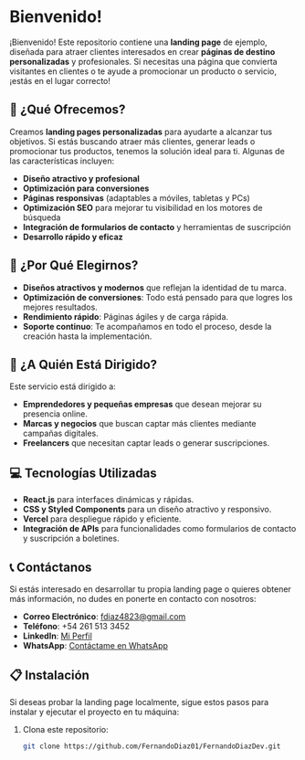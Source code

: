 # Bienvenido!

¡Bienvenido! Este repositorio contiene una **landing page** de ejemplo, diseñada para atraer clientes interesados en crear **páginas de destino personalizadas** y profesionales. Si necesitas una página que convierta visitantes en clientes o te ayude a promocionar un producto o servicio, ¡estás en el lugar correcto!

## 🚀 ¿Qué Ofrecemos?

Creamos **landing pages personalizadas** para ayudarte a alcanzar tus objetivos. Si estás buscando atraer más clientes, generar leads o promocionar tus productos, tenemos la solución ideal para ti. Algunas de las características incluyen:

- **Diseño atractivo y profesional**
- **Optimización para conversiones**
- **Páginas responsivas** (adaptables a móviles, tabletas y PCs)
- **Optimización SEO** para mejorar tu visibilidad en los motores de búsqueda
- **Integración de formularios de contacto** y herramientas de suscripción
- **Desarrollo rápido y eficaz**

## 🌟 ¿Por Qué Elegirnos?

- **Diseños atractivos y modernos** que reflejan la identidad de tu marca.
- **Optimización de conversiones**: Todo está pensado para que logres los mejores resultados.
- **Rendimiento rápido**: Páginas ágiles y de carga rápida.
- **Soporte continuo**: Te acompañamos en todo el proceso, desde la creación hasta la implementación.

## 🎯 ¿A Quién Está Dirigido?

Este servicio está dirigido a:

- **Emprendedores y pequeñas empresas** que desean mejorar su presencia online.
- **Marcas y negocios** que buscan captar más clientes mediante campañas digitales.
- **Freelancers** que necesitan captar leads o generar suscripciones.
  
## 💻 Tecnologías Utilizadas

- **React.js** para interfaces dinámicas y rápidas.
- **CSS y Styled Components** para un diseño atractivo y responsivo.
- **Vercel** para despliegue rápido y eficiente.
- **Integración de APIs** para funcionalidades como formularios de contacto y suscripción a boletines.

## 📞 Contáctanos

Si estás interesado en desarrollar tu propia landing page o quieres obtener más información, no dudes en ponerte en contacto con nosotros:

- **Correo Electrónico**: fdiaz4823@gmail.com
- **Teléfono**: +54 261 513 3452
- **LinkedIn**: [Mi Perfil](https://www.linkedin.com/in/fernandodiaz01/)
- **WhatsApp**: [Contáctame en WhatsApp](https://wa.me/5492615133452)


## 📋 Instalación

Si deseas probar la landing page localmente, sigue estos pasos para instalar y ejecutar el proyecto en tu máquina:

1. Clona este repositorio:
   ```bash
   git clone https://github.com/FernandoDiaz01/FernandoDiazDev.git
